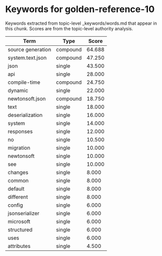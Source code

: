 # Keywords for golden-reference-10

Keywords extracted from topic-level _keywords/words.md that appear in this chunk.
Scores are from the topic-level authority analysis.

| Term | Type | Score |
|------|------|-------|
| source generation | compound | 64.688 |
| system.text.json | compound | 47.250 |
| json | single | 43.500 |
| api | single | 28.000 |
| compile-time | compound | 24.750 |
| dynamic | single | 22.000 |
| newtonsoft.json | compound | 18.750 |
| text | single | 18.000 |
| deserialization | single | 16.000 |
| system | single | 14.000 |
| responses | single | 12.000 |
| no | single | 10.500 |
| migration | single | 10.000 |
| newtonsoft | single | 10.000 |
| see | single | 10.000 |
| changes | single | 8.000 |
| common | single | 8.000 |
| default | single | 8.000 |
| different | single | 8.000 |
| config | single | 6.000 |
| jsonserializer | single | 6.000 |
| microsoft | single | 6.000 |
| structured | single | 6.000 |
| uses | single | 6.000 |
| attributes | single | 4.500 |
